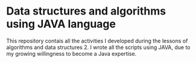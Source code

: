 # Data structures and algorithms using JAVA language
This repository contais all the activities I developed during the lessons of algorithms and data structures 2. I wrote all the scripts using JAVA, due to my growing willingness to become a Java expertise.
